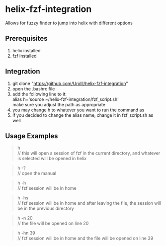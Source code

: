 # helix-fzf-integration
Allows for fuzzy finder to jump into helix with different options

## Prerequisites

1) helix installed
2) fzf installed

## Integration
1) git clone "https://github.com/Urolll/helix-fzf-integration"  
2) open the .bashrc file  
3) add the following line to it:  
    alias h='source ~/helix-fzf-integration/fzf_script.sh'  
    make sure you adjust the path as appropriate  
4) you may change h to whatever you want to run the command as  
5) if you decided to change the alias name, change it in fzf_script.sh as well  

## Usage Examples
> h  
// this will open a session of fzf in the current directory, and whatever is selected will be opened in helix

> h -?  
// open the manual

> h -h  
// fzf session will be in home

> h -hs  
// fzf session will be in home and after leaving the file, the session will be in the previous directory

> h -n 20  
// the file will be opened on line 20

> h -hn 39  
// fzf session will be in home and the file will be opened on line 39
